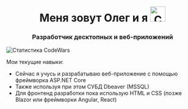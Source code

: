 <h1 align="center">Меня зовут Олег и я
<img src="https://raw.githubusercontent.com/Tarikul-Islam-Anik/Animated-Fluent-Emojis/master/Emojis/Smilies/Cat%20with%20Wry%20Smile.png" alt="Cat with Wry Smile" width="40" height="40" /></h1>
<h3 align="center">Разработчик десктопных и веб-приложений</h3>
<img src="https://www.codewars.com/users/BayHock/badges/small" alt="Статистика CodeWars" align="center"/>
<p>Мои текущие навыки:</p>
<ul>
  <li>Сейчас я учусь и разрабатываю веб-приложение с помощью фреймворка ASP.NET Core</li>
  <li>Также используя при этом СУБД Dbeaver (MSSQL)</li>
  <li>Для фронтенд разработки пока использую HTML и CSS (позже Blazor или фреймворки Angular, React)</li>
</ul>

